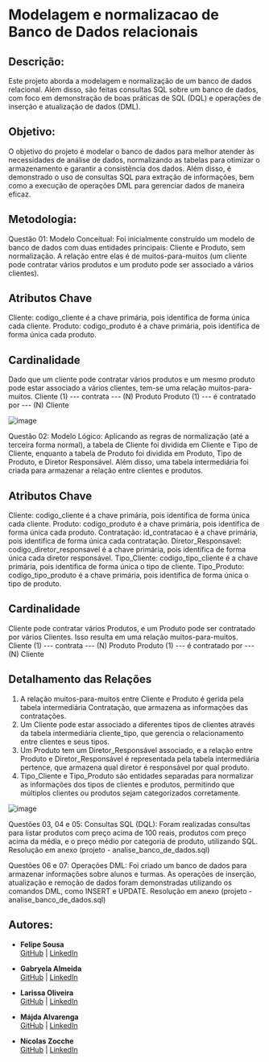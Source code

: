 # Modelagem e normalizacao de Banco de Dados relacionais

## Descrição:
Este projeto aborda a modelagem e normalização de um banco de dados relacional. Além disso, são feitas consultas SQL sobre um banco de dados, com foco em demonstração de boas práticas de SQL (DQL) e operações de inserção e atualização de dados (DML).

## Objetivo:
O objetivo do projeto é modelar o banco de dados para melhor atender às necessidades de análise de dados, normalizando as tabelas para otimizar o armazenamento e garantir a consistência dos dados. Além disso, é demonstrado o uso de consultas SQL para extração de informações, bem como a execução de operações DML para gerenciar dados de maneira eficaz.

## Metodologia:
Questão 01: Modelo Conceitual:
Foi inicialmente construído um modelo de banco de dados com duas entidades principais: Cliente e Produto, sem normalização. A relação entre elas é de muitos-para-muitos (um cliente pode contratar vários produtos e um produto pode ser associado a vários clientes).

## Atributos Chave
Cliente: codigo_cliente é a chave primária, pois identifica de forma única cada cliente.
Produto: codigo_produto é a chave primária, pois identifica de forma única cada produto.

## Cardinalidade
Dado que um cliente pode contratar vários produtos e um mesmo produto pode estar associado a vários clientes, tem-se uma relação muitos-para-muitos.
Cliente (1) --- contrata --- (N) Produto
Produto (1) --- é contratado por --- (N) Cliente

![image](https://github.com/user-attachments/assets/482d503a-089a-49bc-bade-4d9b8f6f2ac5)

Questão 02: Modelo Lógico:
Aplicando as regras de normalização (até a terceira forma normal), a tabela de Cliente foi dividida em Cliente e Tipo de Cliente, enquanto a tabela de Produto foi dividida em Produto, Tipo de Produto, e Diretor Responsável. Além disso, uma tabela intermediária foi criada para armazenar a relação entre clientes e produtos.

## Atributos Chave
Cliente: codigo_cliente é a chave primária, pois identifica de forma única cada cliente.
Produto: codigo_produto é a chave primária, pois identifica de forma única cada produto.
Contratação: id_contratacao é a chave primária, pois identifica de forma única cada contratação.
Diretor_Responsavel: codigo_diretor_responsavel é a chave primária, pois identifica de forma única cada diretor responsável.
Tipo_Cliente: codigo_tipo_cliente é a chave primária, pois identifica de forma única o tipo de cliente.
Tipo_Produto: codigo_tipo_produto é a chave primária, pois identifica de forma única o tipo de produto.

## Cardinalidade
Cliente pode contratar vários Produtos, e um Produto pode ser contratado por vários Clientes. Isso resulta em uma relação muitos-para-muitos.
Cliente (1) --- contrata --- (N) Produto
Produto (1) --- é contratado por --- (N) Cliente

## Detalhamento das Relações
1. A relação muitos-para-muitos entre Cliente e Produto é gerida pela tabela intermediária Contratação, que armazena as informações das contratações.
2. Um Cliente pode estar associado a diferentes tipos de clientes através da tabela intermediária cliente_tipo, que gerencia o relacionamento entre clientes e seus tipos.
3. Um Produto tem um Diretor_Responsável associado, e a relação entre Produto e Diretor_Responsável é representada pela tabela intermediária pertence, que armazena qual diretor é responsável por qual produto.
4. Tipo_Cliente e Tipo_Produto são entidades separadas para normalizar as informações dos tipos de clientes e produtos, permitindo que múltiplos clientes ou produtos sejam categorizados corretamente.

![image](https://github.com/user-attachments/assets/ac28a3b2-e87b-4eb9-8ac4-249c63c71909)

Questões 03, 04 e 05: Consultas SQL (DQL):
Foram realizadas consultas para listar produtos com preço acima de 100 reais, produtos com preço acima da média, e o preço médio por categoria de produto, utilizando SQL. Resolução em anexo (projeto - analise_banco_de_dados.sql)

Questões 06 e 07: Operações DML:
Foi criado um banco de dados para armazenar informações sobre alunos e turmas. As operações de inserção, atualização e remoção de dados foram demonstradas utilizando os comandos DML, como INSERT e UPDATE. Resolução em anexo (projeto - analise_banco_de_dados.sql)

## Autores:
- **Felipe Sousa**  
  [GitHub](https://github.com/filsousa) | [LinkedIn](https://www.linkedin.com/in/filipel-sousa/)

- **Gabryela Almeida**  
  [GitHub](https://github.com/) | [LinkedIn](https://www.linkedin.com/in/gabriela-rodrigues-almeida/) 

- **Larissa Oliveira**  
  [GitHub](https://github.com/Larita404) | [LinkedIn](https://www.linkedin.com/in/larissatoscano/)

- **Májda Alvarenga**  
  [GitHub](https://github.com/majdaalvarenga) | [LinkedIn](https://www.linkedin.com/in/majdaalvarenga/)

- **Nícolas Zocche**  
  [GitHub](https://github.com/NicolasZocche) | [LinkedIn](https://www.linkedin.com/in/nicolas-magagnin-zocche/)
